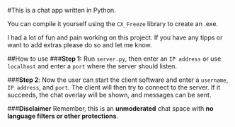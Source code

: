 #This is a chat app written in Python.

You can compile it yourself using the `CX_Freeze` library to create an .exe.

I had a lot of fun and pain working on this project.
If you have any tipps or want to add extras please do so and let me know.

##How to use
###**Step 1:**
Run `server.py`, then enter an `IP address` or use `localhost` and enter a `port` where the server should listen.

###**Step 2**:
Now the user can start the client software and enter a `username`, `IP address`, and `port`.
The client will then try to connect to the server. If it succeeds, the chat overlay will be shown, and messages can be sent.

###**Disclaimer**
Remember, this is an **unmoderated** chat space with **no language filters or other protections**. 
